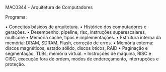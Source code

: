 MAC0344 - Arquitetura de Computadores

Programa:

• Conceitos básicos de arquitetura. 
• Histórico dos computadores e gerações. 
• Desempenho: pipeline, risc, instruções superescalares, multicore 
• Memória cache, tipos e implementações. 
• Estrutura interna da memória: DRAM, SDRAM, Flash, correção de erros. 
• Memória externa: discos magnéticos, estado sólido, discos ́oticos, RAID 
• Paginação e segmentação, TLBs, memória virtual. 
• Instruções de máquina, RISC e CISC, execução fora de ordem, modos de endereçamento, interrupções e proteção.
